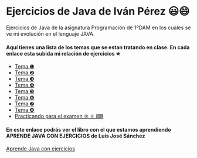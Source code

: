 ﻿# Ejercicios de Java de Iván Pérez 😃😄

Ejercicios de Java de la asignatura Programación de 1ºDAM en los cuales se ve mi evolución en el lenguaje JAVA.

#### Aquí tienes una lista de los temas que se estan tratando en clase. En cada enlace esta subida mi relación de ejercicios ✮



* [Tema ❶](https://github.com/ivanperezmolina/ejercicios-de-java/tree/master/Tema01)
* [Tema ❷](https://github.com/ivanperezmolina/ejercicios-de-java/tree/master/Tema02)
* [Tema ❸](https://github.com/ivanperezmolina/ejercicios-de-java/tree/master/Tema03)
* [Tema ❹](https://github.com/ivanperezmolina/ejercicios-de-java/tree/master/Tema04)
* [Tema ❺](https://github.com/ivanperezmolina/ejercicios-de-java/tree/master/Tema05)
* [Tema ❻](https://github.com/ivanperezmolina/ejercicios-de-java/tree/master/Tema06)
* [Tema ❼](https://github.com/ivanperezmolina/ejercicios-de-java/tree/master/Tema07)
* [Tema ❽](https://github.com/ivanperezmolina/ejercicios-de-java/tree/master/Tema08)
* [Practicando para el examen ♔ ♕ ⌨]()

#### En este enlace podrás ver el libro con el que estamos aprendiendo APRENDE JAVA CON EJERCICIOS de Luis José Sánchez

[Aprende Java con ejercicios](https://leanpub.com/aprendejava/)
